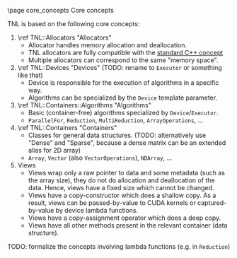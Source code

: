 \page core_concepts  Core concepts

TNL is based on the following core concepts:

1. \ref TNL::Allocators "Allocators"
   - Allocator handles memory allocation and deallocation.
   - TNL allocators are fully compatible with the
     [standard C++ concept](https://en.cppreference.com/w/cpp/named_req/Allocator)
   - Multiple allocators can correspond to the same "memory space".
2. \ref TNL::Devices "Devices"
   (TODO: rename to `Executor` or something like that)
   - Device is responsible for the execution of algorithms in a specific way.
   - Algorithms can be specialized by the `Device` template parameter.
3. \ref TNL::Containers::Algorithms "Algorithms"
   - Basic (container-free) algorithms specialized by `Device`/`Executor`.
   - `ParallelFor`, `Reduction`, `MultiReduction`, `ArrayOperations`, ...
4. \ref TNL::Containers "Containers"
   - Classes for general data structures.
     (TODO: alternatively use "Dense" and "Sparse", because a dense matrix can
     be an extended alias for 2D array)
   - `Array`, `Vector` (also `VectorOperations`), `NDArray`, ...
5. Views
   - Views wrap only a raw pointer to data and some metadata (such as the array
     size), they do not do allocation and deallocation of the data. Hence, views
     have a fixed size which cannot be changed.
   - Views have a copy-constructor which does a shallow copy. As a result, views
     can be passed-by-value to CUDA kernels or captured-by-value by device
     lambda functions.
   - Views have a copy-assignment operator which does a deep copy.
   - Views have all other methods present in the relevant container (data
     structure).

TODO: formalize the concepts involving lambda functions (e.g. in `Reduction`)
